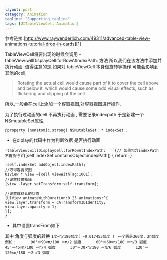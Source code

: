 ```yaml
---
layout: post
category: Animation
tagline: "Supporting tagline"
tags: [UITableViewCell Animation]
---
```


参考链接:[http://www.raywenderlich.com/49311/advanced-table-view-animations-tutorial-drop-in-cards][1]

TableViewCell将要出现的时候会调用
-tableView:willDisplayCell:forRowAtIndexPath: 方法
所以我们在该方法中添加并执行动画.
值得注意的是,如果对 tableViewCell 本身做旋转等操作 可能会影响到其他的cell,

> Rotating the actual cell would cause part of it to cover the cell above and below it, which would cause some odd visual effects, such as flickering and clipping of the cell


所以,一般会在cell上添加一个容器视图,对容器视图进行操作.

为了执行过动画的cell 不再执行动画 , 需要记录indexpath 于是新建一个NSmutableSet属性,

`@property (nonatomic,strong) NSMutableSet  * indexSet ;`


* 在diplay的代码中作为判断依据 是否执行动画

`-tableView:willDisplayCell:forRowAtIndexPath: 
``{// 如果包含indexPath 不再执行`
	if([self.indexSet containsObject:indexPath])
	{
	return;
	}
	
	[self.indexSet addObject:indexPath];
	//取得容器视图
	UIView * view =[cell viewWithTag:1001];
	//设置转换矩阵
	[view .layer setTransform:self.transform];
	
	//设置成默认的状态
	[UIView animateWithDuration:0.25 animations:^{
	view.layer.transform = CATransform3DIdentity;
	view.layer.opacity = 1;
	}];
	}

* 其中设置transFrom如下


其中 角度与弧度的转换
`1度=π/180弧度( ≈0.017453弧度 ) `
`一个圆是360度，2π弧度`
`例如： `
`	  90°＝90×π/180 ＝π/2 弧度 `
`	  60°＝60×π/180 ＝π/3 弧度 `
`	  45°＝45×π/180 ＝π/4 弧度 `
`	  30°＝30×π/180 ＝π/6 弧度 `
`	  120°＝120×π/180 ＝2π/3 弧度`

[1]:	http://www.raywenderlich.com/49311/advanced-table-view-animations-tutorial-drop-in-cards